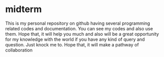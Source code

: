# midterm
This is my personal repository on github having several programming related codes and documentation. You can see my codes and also use them. Hope that, it will help you much and also will be a great opportunity for my knowledge with the world
if you have any kind of query and question. Just knock me to. Hope that, it will make a pathway of collaboration 
